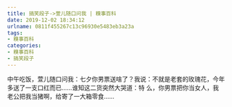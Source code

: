```yaml
---
title: 搞笑段子->萱儿随口问我 | 糗事百科
date: 2019-12-02 18:34:12
urlname: 0811f455267c13c96930e5483eb3a23a
tags: 
- 糗事百科
categories:
- 糗事百科
- 搞笑段子
---
```

中午吃饭，萱儿随口问我：七夕你男票送啥了？我说：不就是老套的玫瑰花，今年多送了一支口红而已……谁知这二货突然大哭道：特 么，你男票把你当女人，我老公把我当猪啊，给寄了一大箱零食……


